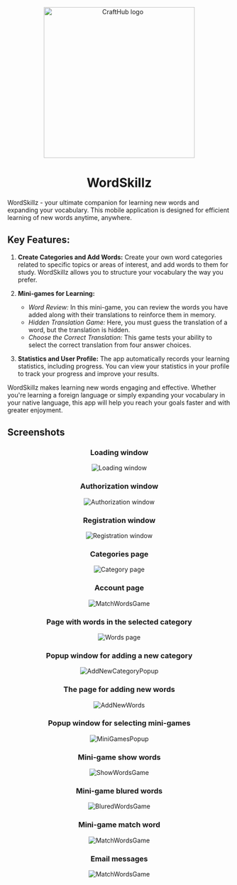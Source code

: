 <p align="center">
   <img src="https://github.com/c3n9/WordSkillz/assets/108518693/88e19b09-af78-483d-b8a5-e05ffb4c89b2" alt="CraftHub logo" width="340" height="340">
</p>

<h1 align="center">WordSkillz</h1> 

WordSkillz - your ultimate companion for learning new words and expanding your vocabulary. This mobile application is designed for efficient learning of new words anytime, anywhere.

## Key Features:

1. **Create Categories and Add Words:**
   Create your own word categories related to specific topics or areas of interest, and add words to them for study. WordSkillz allows you to structure your vocabulary the way you prefer.

2. **Mini-games for Learning:**
   - *Word Review:* In this mini-game, you can review the words you have added along with their translations to reinforce them in memory.
   - *Hidden Translation Game:* Here, you must guess the translation of a word, but the translation is hidden.
   - *Choose the Correct Translation:* This game tests your ability to select the correct translation from four answer choices.

3. **Statistics and User Profile:**
   The app automatically records your learning statistics, including progress. You can view your statistics in your profile to track your progress and improve your results.

WordSkillz makes learning new words engaging and effective. Whether you're learning a foreign language or simply expanding your vocabulary in your native language, this app will help you reach your goals faster and with greater enjoyment.

## Screenshots

<h3 align="center">Loading window</h3> 
<p align="center">
    <img src="https://github.com/c3n9/WordSkillz/assets/108518693/596b55b2-5181-4b43-be3d-58511f39c5f7" alt="Loading window">
</p>

<h3 align="center">Authorization window</h3> 
<p align="center">
    <img src="https://github.com/c3n9/WordSkillz/assets/108518693/414c4878-8f85-4fe9-9997-037bff8308cc" alt="Authorization window">
</p>

<h3 align="center">Registration window</h3> 
<p align="center">
    <img src="https://github.com/c3n9/WordSkillz/assets/108518693/dac20267-0ba7-4108-865c-778771fdc23e" alt="Registration window">
</p>

<h3 align="center">Categories page</h3> 
<p align="center">
    <img src="https://github.com/c3n9/WordSkillz/assets/108518693/281c37df-9333-4091-bf95-f36cf9e50e70" alt="Category page">
</p>

<h3 align="center">Account page</h3> 
<p align="center">
    <img src="https://github.com/c3n9/WordSkillz/assets/108518693/aa12d778-ef5e-491e-8302-779f43e0a049" alt="MatchWordsGame">
</p>

<h3 align="center">Page with words in the selected category</h3> 
<p align="center">
    <img src="https://github.com/c3n9/WordSkillz/assets/108518693/8f3c8e87-2c28-46cd-b42d-35fbe8880fe7" alt="Words page">
</p>

<h3 align="center">Popup window for adding a new category</h3> 
<p align="center">
    <img src="https://github.com/c3n9/WordSkillz/assets/108518693/d1cb339d-9ea6-47cd-9ea5-f0774c86a78b" alt="AddNewCategoryPopup">
</p>

<h3 align="center">The page for adding new words</h3> 
<p align="center">
    <img src="https://github.com/c3n9/WordSkillz/assets/108518693/4d0e9983-4b94-4ef4-b176-aac555500716" alt="AddNewWords">
</p>

<h3 align="center">Popup window for selecting mini-games</h3> 
<p align="center">
    <img src="https://github.com/c3n9/WordSkillz/assets/108518693/e2d36e4e-4803-4f6f-be25-418bca5798fd" alt="MiniGamesPopup">
</p>

<h3 align="center">Mini-game show words</h3> 
<p align="center">
    <img src="https://github.com/c3n9/WordSkillz/assets/108518693/e746d8ca-6e00-4051-980b-8e9b441f8e53" alt="ShowWordsGame">
</p>

<h3 align="center">Mini-game blured words</h3> 
<p align="center">
    <img src="https://github.com/c3n9/WordSkillz/assets/108518693/2112caa1-f456-405c-a03d-eb93a79a9e28" alt="BluredWordsGame">
</p>

<h3 align="center">Mini-game match word</h3> 
<p align="center">
    <img src="https://github.com/c3n9/WordSkillz/assets/108518693/cc87a251-3a03-41bb-ad1d-f7bb4a1de53c" alt="MatchWordsGame">
</p>

<h3 align="center">Email messages</h3> 
<p align="center">
    <img src="https://github.com/c3n9/WordSkillz/assets/108518693/ac878606-1f98-4b1b-a971-b5e229342aaa" alt="MatchWordsGame">
</p>


